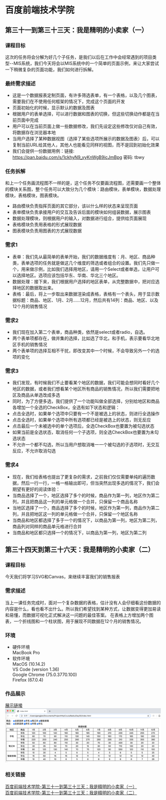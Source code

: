 # 百度前端技术学院  
## 第三十一到第三十三天：我是精明的小卖家（一）
### 课程目标  
这次的任务将会分解为好几个子任务，是我们以后在工作中会经常遇到的项目类型--MIS系统，我们今天将会以MIS系统中的一个简单的页面示例，来让大家尝试一下稍微复杂的页面功能，我们如何进行拆解。

### 最终需求描述
* 这是一个数据报表定制页面，有许多筛选表单，有一个表格，以及几个图表，需要我们在不使用任何框架的情况下，完成这个页面的开发
* 页面初始化的时候，显示默认的数据及图表
* 根据用户的表单选择，可以进行数据和图表的切换，但这些切换动作都是在当前页面中完成
* 用户可以在当前页面上做一些数据修改，我们先设定这些修改仅对自己有效，将数据存在浏览器本地
* 当用户选择了某种数据视图（选择了某些选项所展示的数据及图表）后，可以复制当前URL给其他人，其他人也能看见同样的视图，而不是回到初始化效果
* 我们会提供一份数据用例：链接: https://pan.baidu.com/s/1ckhyN9_vyKnWgB9icJmBpg 密码: tbwy

### 任务拆解
和上一个任务画流程图不一样的是，这个任务不仅要画流程图，还需要画一个整体的模块关系图，整个任务可以大致分为几个模块：路由模块，表单模块，数据处理模块，表格模块，图表模块。

* 路由模块负责指挥页面的其它部分，该以什么样的状态来呈现页面
* 表单模块负责承接用户的交互及告诉后面的模块如何组装数据，展示图表
* 数据处理模块，则根据用户的输入，对数据进行组合，提供给页面展现
* 表格模块负责用表格的形式展现数据
* 图表模块负责用图表的方式展现数据

### 需求1
* 表单：我们先从最简单的表单开始，我们的数据维度有：月、地区、商品种类，表单选项的任务就是做这几个维度的筛选或者组合的设置。我们先只做一个，用来做示例，比如我们选择用地区，请用一个Select或者单选，让用户可以选择地区。选项应该包括华东、华南、华北三个地区。
* 数据处理：接下来，我们根据用户选择的地区表单，从完整数据中，把对应选择地区的数据取出来。
* 表格：最后，将上一步取出来数据渲染成表格，表格有一个表头，用于显示数据标题：商品、地区、1月、2月……12月，然后共有14列：商品、地区、以及12个月的销售情况

### 需求2
* 我们现在加入第二个表单，商品种类，依然是select或者radio，自选。
* 两个表单项都存在，做并集的选择，比如选了华北，和手机，表示要看华北地区手机的销售情况
* 两个表单项的选择互相不干扰，即改变其中一个时候，不会导致另外一个的选项的变化

### 需求3
* 我们发现，有时候我们不止要看某个地区的数据，我们可能会想同时看好几个地区的数据，或者我们想看某个地区所有商品的销售情况，所以我们需要把地区及商品从单选改成多选
* 同时，为了方便多选，我们提供了一个功能叫做全部选择，分别给地区和商品各增加一个全选的CheckBox，全选有如下状态和逻辑：
* 点击全选时，如果单个选项中只要有一个不是被选上的状态，则进行全选操作
* 点击全选时，如果单个选项中所有选项都已经是被选上的状态，则无反应
* 点击最后一个未被选中的单个选项后，全选CheckBox也要置为被勾选状态
* 如果当前是全选状态，取消任何一个子选项，则全选CheckBox也要置为未勾选状态
* 不允许一个都不勾选，所以当用户想取消唯一一个被勾选的子选项时，无交互反应，不允许取消勾选

### 需求4
* 现在，我们给表格也提出了更复杂的需求，之前我们仅仅需要单纯的遍历数据，然后一行一行，一格一格输出即可，但当突然出现多选的情况下，我们会期望有更好的阅读体验：
* 当商品选择了一个，地区选择了多个的时候，商品作为第一列，地区作为第二列，并且把商品这一列的单元格做一个合并，只保留一个商品名称
* 当地区选择了一个，商品选择了多个的时候，地区作为第一列，商品作为第二列，并且把地区这一列的单元格做一个合并，只保留一个地区名称
* 当商品和地区都选择了多于一个的情况下，以商品为第一列，地区为第二列，商品列对同样的商品单元格进行合并
* 当商品和地区都只选择一个的情况下，以商品为第一列，地区为第二列

## 第三十四天到第三十六天：我是精明的小卖家（二）
### 课程目标  
今天我们将学习SVG和Canvas，来继续丰富我们的销售报表

### 需求描述
当上一课任务完成时，面对一个复杂数据的表格，估计没有人会仔细看这份数据的内容是什么，看也看不出什么。所以我们希望找到某种方式，让数据变得更加易读和易懂，而数据可视化正式解决这一问题的最佳答案。
在表格上方增加两个图表，一个折线图和一个柱状图，用于展现不同数据在12个月的销售情况。



### 环境
* 硬件环境  
MacBook Pro
* 软件环境  
MacOS (10.14.2)  
VS Code (version 1.36)  
Google Chrome (75.0.3770.100)  
Firefox (67.0.4)  

### 作品展示
[展示链接](https://gengjian1203.github.io/BaiDuIFE_Day31/)  
![Result](readme/result1.png "作品展示")

### 相关链接
[百度前端技术学院-第三十一到第三十三天：我是精明的小卖家（一）](http://ife.baidu.com/course/detail/id/53)  
[百度前端技术学院-第三十一到第三十三天：我是精明的小卖家（二）](http://ife.baidu.com/course/detail/id/55)

